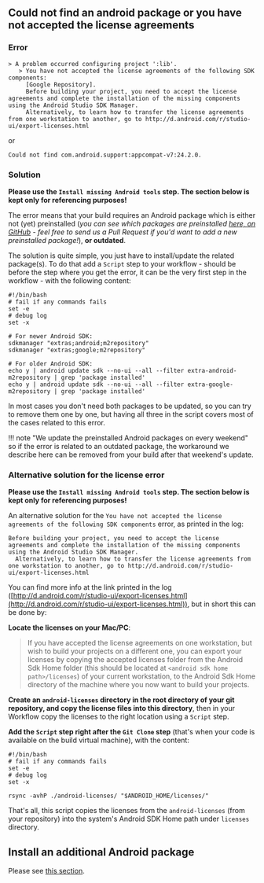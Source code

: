 
## Could not find an android package or you have not accepted the license agreements

### Error

```
> A problem occurred configuring project ':lib'.
   > You have not accepted the license agreements of the following SDK components:
     [Google Repository].
     Before building your project, you need to accept the license agreements and complete the installation of the missing components using the Android Studio SDK Manager.
     Alternatively, to learn how to transfer the license agreements from one workstation to another, go to http://d.android.com/r/studio-ui/export-licenses.html
```

or

```
Could not find com.android.support:appcompat-v7:24.2.0.
```

### Solution

__Please use the `Install missing Android tools` step. The section below is kept only for referencing purposes!__

The error means that your build requires an Android package which is either not (yet) preinstalled
(_you can see which packages are preinstalled [here, on GitHub](https://github.com/bitrise-docker/android/blob/master/Dockerfile#L30) -
feel free to send us a Pull Request if you'd want to add a new preinstalled package!_),
__or outdated__.

The solution is quite simple, you just have to install/update the related package(s).
To do that add a `Script` step to your workflow -
should be before the step where you get the error, it can be the very first step in the workflow -
with the following content:

```
#!/bin/bash
# fail if any commands fails
set -e
# debug log
set -x

# For newer Android SDK:
sdkmanager "extras;android;m2repository"
sdkmanager "extras;google;m2repository"

# For older Android SDK:
echo y | android update sdk --no-ui --all --filter extra-android-m2repository | grep 'package installed'
echo y | android update sdk --no-ui --all --filter extra-google-m2repository | grep 'package installed'
```

In most cases you don't need both packages to be updated, so you can try to remove them one
by one, but having all three in the script covers most of the cases related to this error.

!!! note "We update the preinstalled Android packages on every weekend"
    so if the error is related to an outdated package, the workaround
    we describe here can be removed from your build after that weekend's update.

### Alternative solution for the license error

__Please use the `Install missing Android tools` step. The section below is kept only for referencing purposes!__

An alternative solution for the `You have not accepted the license agreements of the following SDK components`
error, as printed in the log:

```
Before building your project, you need to accept the license agreements and complete the installation of the missing components using the Android Studio SDK Manager.
  Alternatively, to learn how to transfer the license agreements from one workstation to another, go to http://d.android.com/r/studio-ui/export-licenses.html
```

You can find more info at the link printed in the log ([http://d.android.com/r/studio-ui/export-licenses.html](http://d.android.com/r/studio-ui/export-licenses.html)),
but in short this can be done by:

__Locate the licenses on your Mac/PC__:

> If you have accepted the license agreements on one workstation, but wish to build your projects on a different one,
> you can export your licenses by copying the accepted licenses folder from the Android Sdk Home
> folder (this should be located at `<android sdk home path>/licenses`) of your current workstation,
> to the Android Sdk Home directory of the machine where you now want to build your projects.

__Create an `android-licenses` directory in the root directory of your git repository,
and copy the license files into this directory__,
then in your Workflow copy the licenses to the right location using a `Script` step.

__Add the `Script` step right after the `Git Clone` step__ (that's when your code is available
on the build virtual machine), with the content:

```
#!/bin/bash
# fail if any commands fails
set -e
# debug log
set -x

rsync -avhP ./android-licenses/ "$ANDROID_HOME/licenses/"
```

That's all, this script copies the licenses from the `android-licenses` (from your repository)
into the system's Android SDK Home path under `licenses` directory.

## Install an additional Android package

Please see [this section](/android/android-tips-and-tricks/#how-to-install-an-additional-android-sdk-package).
